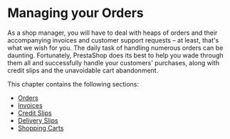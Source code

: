 # Managing your Orders

As a shop manager, you will have to deal with heaps of orders and their accompanying invoices and customer support requests – at least, that's what we wish for you. The daily task of handling numerous orders can be daunting. Fortunately, PrestaShop does its best to help you wade through them all and successfully handle your customers' purchases, along with credit slips and the unavoidable cart abandonment.

This chapter contains the following sections:

* [Orders](orders.md)
* [Invoices](invoices.md)
* [Credit Slips](credit-slips.md)
* [Delivery Slips](delivery-slips.md)
* [Shopping Carts](shopping-carts.md)

